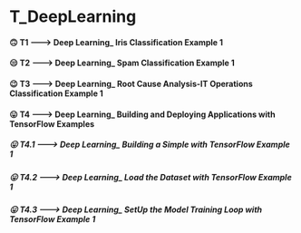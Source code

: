 # T_DeepLearning

#### 🙃 T1 ---> Deep Learning_ Iris Classification Example 1
#### 😒 T2 ---> Deep Learning_ Spam Classification Example 1
#### 😉 T3 ---> Deep Learning_ Root Cause Analysis-IT Operations Classification Example 1

#### 😛 T4 ---> Deep Learning_ Building and Deploying Applications with TensorFlow Examples
#####   😛 T4.1 ---> Deep Learning_ Building a Simple with TensorFlow Example 1
#####   😛 T4.2 ---> Deep Learning_ Load the Dataset with TensorFlow Example 1
#####   😛 T4.3 ---> Deep Learning_ SetUp the Model Training Loop with TensorFlow Example 1


